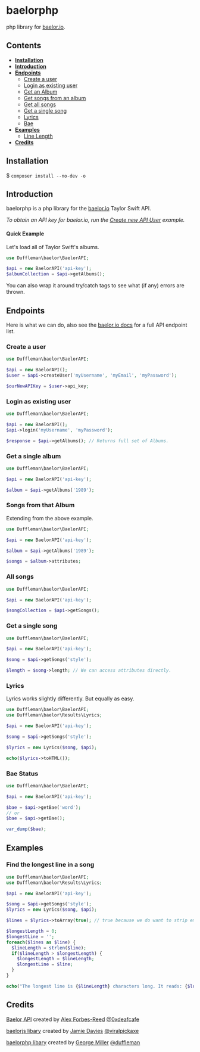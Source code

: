 # baelorphp
  php library for [baelor.io](https://baelor.io).

## Contents
* **[Installation](#installation)**
* **[Introduction](#introduction)**
* **[Endpoints](#endpoints)**
  * [Create a user](#create-a-user)
  * [Login as existing user](#login-as-existing-user)
  * [Get an Album](#get-a-single-album)
  * [Get songs from an album](#songs-from-that-album)
  * [Get all songs](#all-songs)
  * [Get a single song](#get-a-single-song)
  * [Lyrics](#lyrics)
  * [Bae](#bae-status)
* **[Examples](#examples)**
  * [Line Length](#find-the-longest-line-in-a-song)
* **[Credits](#credits)**

## Installation
  $ `composer install --no-dev -o`

## Introduction
  baelorphp is a php library for the [baelor.io](https://baelor.io) Taylor Swift API.

  *To obtain an API key for baelor.io, run the [Create new API User](#create-a-user) example.*

#### Quick Example

  Let's load all of Taylor Swift's albums.

```php
use Duffleman\baelor\BaelorAPI;

$api = new BaelorAPI('api-key');
$albumCollection = $api->getAlbums();
```

You can also wrap it around try/catch tags to see what (if any) errors are thrown.

## Endpoints
  Here is what we can do, also see the [baelor.io docs](https://baelor.io/docs) for a full API endpoint list.

### Create a user

```php
use Duffleman\baelor\BaelorAPI;

$api = new BaelorAPI();
$user = $api->createUser('myUsername', 'myEmail', 'myPassword');

$ourNewAPIKey = $user->api_key;
```

### Login as existing user
```php
use Duffleman\baelor\BaelorAPI;

$api = new BaelorAPI();
$api->login('myUsername', 'myPassword');

$response = $api->getAlbums(); // Returns full set of Albums.
```

### Get a single album
```php
use Duffleman\baelor\BaelorAPI;

$api = new BaelorAPI('api-key');

$album = $api->getAlbums('1989');
```

### Songs from that Album
  Extending from the above example.
```php
use Duffleman\baelor\BaelorAPI;

$api = new BaelorAPI('api-key');

$album = $api->getAlbums('1989');

$songs = $album->attributes;
```

### All songs
```php
use Duffleman\baelor\BaelorAPI;

$api = new BaelorAPI('api-key');

$songCollection = $api->getSongs();
```

### Get a single song
```php
use Duffleman\baelor\BaelorAPI;

$api = new BaelorAPI('api-key');

$song = $api->getSongs('style');

$length = $song->length; // We can access attributes directly.
```

### Lyrics
  Lyrics works slightly differently. But equally as easy.

```php
use Duffleman\baelor\BaelorAPI;
use Duffleman\baelor\Results\Lyrics;

$api = new BaelorAPI('api-key');

$song = $api->getSongs('style');

$lyrics = new Lyrics($song, $api);

echo($lyrics->toHTML());
```

### Bae Status
```php
use Duffleman\baelor\BaelorAPI;

$api = new BaelorAPI('api-key');

$bae = $api->getBae('word');
// or
$bae = $api->getBae();

var_dump($bae);
```

## Examples

### Find the longest line in a song
```php
use Duffleman\baelor\BaelorAPI;
use Duffleman\baelor\Results\Lyrics;

$api = new BaelorAPI('api-key');

$song = $api->getSongs('style');
$lyrics = new Lyrics($song, $api);

$lines = $lyrics->toArray(true); // true because we do want to strip empty lines.

$longestLength = 0;
$longestLine = '';
foreach($lines as $line) {
  $lineLength = strlen($line);
  if($lineLength > $longestLength) {
    $longestLength = $lineLength;
    $longestLine = $line;
  }
}

echo("The longest line is {$lineLength} characters long. It reads: {$longestLine}.");
```

## Credits
  [Baelor API](http://baelor.io) created by [Alex Forbes-Reed](https://github.com/0xdeafcafe) [@0xdeafcafe](http://twitter.com/0xdeafcafe)

  [baelorjs libary](https://www.npmjs.com/package/baelorjs) created by [Jamie Davies](https://github.com/viralpickaxe) [@viralpickaxe](http://twitter.com/viralpickaxe)

  [baelorphp libary](https://packagist.org/packages/duffleman/baelorphp) created by [George Miller](https://github.com/duffleman) [@duffleman](http://twitter.com/duffleman)
